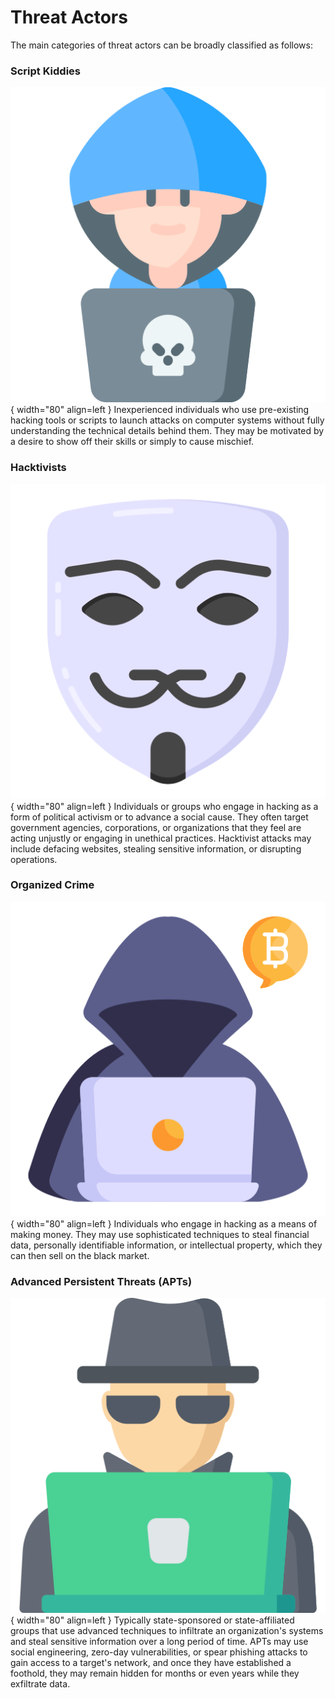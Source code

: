# Threat Actors
The main categories of threat actors can be broadly classified as follows:

### Script Kiddies
![kiddie](icons/kid.png){ width="80" align=left }
Inexperienced individuals who use pre-existing hacking tools or scripts to launch attacks on computer systems without fully understanding the technical details behind them. They may be motivated by a desire to show off their skills or simply to cause mischief.

### Hacktivists
![hacktivist](icons/mask.png){ width="80" align=left }
Individuals or groups who engage in hacking as a form of political activism or to advance a social cause. They often target government agencies, corporations, or organizations that they feel are acting unjustly or engaging in unethical practices. Hacktivist attacks may include defacing websites, stealing sensitive information, or disrupting operations.

### Organized Crime
![bithacker](icons/bithacker.png){ width="80" align=left }
Individuals who engage in hacking as a means of making money. They may use sophisticated techniques to steal financial data, personally identifiable information, or intellectual property, which they can then sell on the black market.

### Advanced Persistent Threats (APTs)
![apt](icons/apt.png){ width="80" align=left }
Typically state-sponsored or state-affiliated groups that use advanced techniques to infiltrate an organization's systems and steal sensitive information over a long period of time. APTs may use social engineering, zero-day vulnerabilities, or spear phishing attacks to gain access to a target's network, and once they have established a foothold, they may remain hidden for months or even years while they exfiltrate data.
